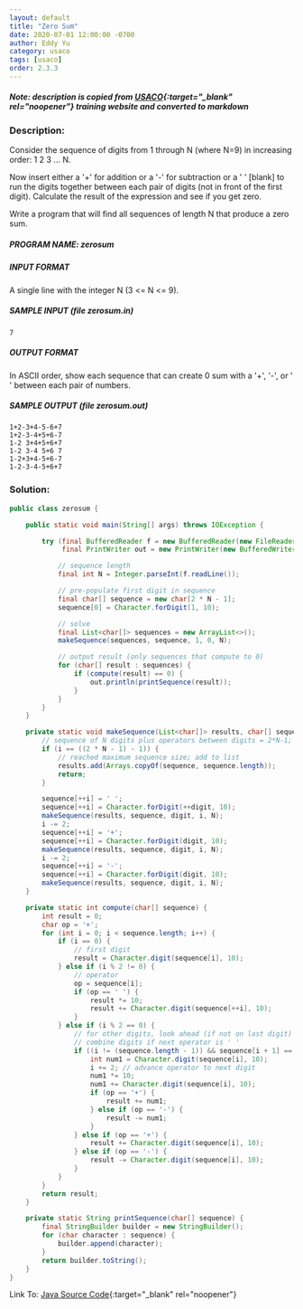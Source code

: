 ```yaml
---
layout: default
title: "Zero Sum"
date: 2020-07-01 12:00:00 -0700
author: Eddy Yu
category: usaco
tags: [usaco]
order: 2.3.3
---
```


##### Note: description is copied from [USACO](http://www.usaco.org/){:target="_blank" rel="noopener"} training website and converted to markdown

### Description:
Consider the sequence of digits from 1 through N (where N=9) in increasing 
order: 1 2 3 ... N.

Now insert either a '+' for addition or a '-' for subtraction or a ' ' \[blank] 
to run the digits together between each pair of digits (not in front of the 
first digit). Calculate the result of the expression and see if you get zero.

Write a program that will find all sequences of length N that produce a zero 
sum.

##### PROGRAM NAME: zerosum

##### INPUT FORMAT
A single line with the integer N (3 <= N <= 9).

##### SAMPLE INPUT (file zerosum.in)
```
7
```

##### OUTPUT FORMAT
In ASCII order, show each sequence that can create 0 sum with a '+', '-', or 
' ' between each pair of numbers.

##### SAMPLE OUTPUT (file zerosum.out)
```
1+2-3+4-5-6+7
1+2-3-4+5+6-7
1-2 3+4+5+6+7
1-2 3-4 5+6 7
1-2+3+4-5+6-7
1-2-3-4-5+6+7
```

### Solution:
```java
public class zerosum {

    public static void main(String[] args) throws IOException {

        try (final BufferedReader f = new BufferedReader(new FileReader("zerosum.in"));
             final PrintWriter out = new PrintWriter(new BufferedWriter(new FileWriter("zerosum.out")))) {

            // sequence length
            final int N = Integer.parseInt(f.readLine());

            // pre-populate first digit in sequence
            final char[] sequence = new char[2 * N - 1];
            sequence[0] = Character.forDigit(1, 10);

            // solve
            final List<char[]> sequences = new ArrayList<>();
            makeSequence(sequences, sequence, 1, 0, N);

            // output result (only sequences that compute to 0)
            for (char[] result : sequences) {
                if (compute(result) == 0) {
                    out.println(printSequence(result));
                }
            }
        }
    }

    private static void makeSequence(List<char[]> results, char[] sequence, int digit, int i, int N) {
        // sequence of N digits plus operators between digits = 2*N-1; plus -1 for 0 index
        if (i == ((2 * N - 1) - 1)) {
            // reached maximum sequence size; add to list
            results.add(Arrays.copyOf(sequence, sequence.length));
            return;
        }

        sequence[++i] = ' ';
        sequence[++i] = Character.forDigit(++digit, 10);
        makeSequence(results, sequence, digit, i, N);
        i -= 2;
        sequence[++i] = '+';
        sequence[++i] = Character.forDigit(digit, 10);
        makeSequence(results, sequence, digit, i, N);
        i -= 2;
        sequence[++i] = '-';
        sequence[++i] = Character.forDigit(digit, 10);
        makeSequence(results, sequence, digit, i, N);
    }

    private static int compute(char[] sequence) {
        int result = 0;
        char op = '+';
        for (int i = 0; i < sequence.length; i++) {
            if (i == 0) {
                // first digit
                result = Character.digit(sequence[i], 10);
            } else if (i % 2 != 0) {
                // operator
                op = sequence[i];
                if (op == ' ') {
                    result *= 10;
                    result += Character.digit(sequence[++i], 10);
                }
            } else if (i % 2 == 0) {
                // for other digits, look ahead (if not on last digit) and
                // combine digits if next operator is ' '
                if ((i != (sequence.length - 1)) && sequence[i + 1] == ' ') {
                    int num1 = Character.digit(sequence[i], 10);
                    i += 2; // advance operator to next digit
                    num1 *= 10;
                    num1 += Character.digit(sequence[i], 10);
                    if (op == '+') {
                        result += num1;
                    } else if (op == '-') {
                        result -= num1;
                    }
                } else if (op == '+') {
                    result += Character.digit(sequence[i], 10);
                } else if (op == '-') {
                    result -= Character.digit(sequence[i], 10);
                }
            }
        }
        return result;
    }

    private static String printSequence(char[] sequence) {
        final StringBuilder builder = new StringBuilder();
        for (char character : sequence) {
            builder.append(character);
        }
        return builder.toString();
    }
}
``` 
Link To: [Java Source Code](https://github.com/eddycyu/usaco/blob/master/src/zerosum.java){:target="_blank" rel="noopener"}
